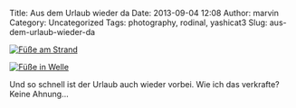 Title: Aus dem Urlaub wieder da
Date: 2013-09-04 12:08
Author: marvin
Category: Uncategorized
Tags: photography, rodinal, yashicat3
Slug: aus-dem-urlaub-wieder-da

[![Füße am
Strand](https://farm3.staticflickr.com/2856/9668767075_6c44321631_b.jpg)](http://www.flickr.com/photos/marvinxsteadfast/9668767075/ "Füße am Strand by marvinxsteadfast, on Flickr")

[![Füße in
Welle](https://farm8.staticflickr.com/7342/9668766723_3fd02cd851_b.jpg)](http://www.flickr.com/photos/marvinxsteadfast/9668766723/ "Füße in Welle by marvinxsteadfast, on Flickr")

Und so schnell ist der Urlaub auch wieder vorbei. Wie ich das verkrafte?
Keine Ahnung...


